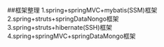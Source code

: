 ##框架整理
1.spring+springMVC+mybatis(SSM)框架<br/>
2.spring+struts+springDataNongo框架<br/>
3.spring+struts+hibernate(SSH)框架<br/>
4.spring+springMVC+springDataMongo框架<br/>
